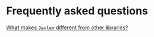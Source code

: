 # Frequently asked questions

[What makes `Jaxley` different from other libraries?](faq/question_01.md)
